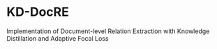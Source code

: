 # KD-DocRE
Implementation of Document-level Relation Extraction with Knowledge Distillation and Adaptive Focal Loss
